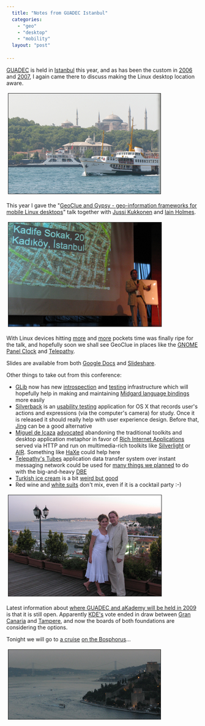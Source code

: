 ```yaml
---
  title: "Notes from GUADEC Istanbul"
  categories: 
    - "geo"
    - "desktop"
    - "mobility"
  layout: "post"

---
```

<p>
<a href="http://guadec.org/">GUADEC</a> is held in <a href="http://en.wikipedia.org/wiki/Istanbul">Istanbul</a> this year, and as has been the custom in <a href="http://bergie.iki.fi/blog/synchronization-and-the-free-software-desktop-in-guadec/">2006</a> and <a href="http://bergie.iki.fi/blog/geoclue_is_appearing/">2007</a>, I again came there to discuss making the Linux desktop location aware. 
</p><p>
<img src="/files/Guadec_2008_Aya_Sofiya.jpg" height="261" width="398" border="1" hspace="4" vspace="4" alt="Hagia Sophia from the ferry" title="Hagia Sophia from the ferry" /></p><p>
This year I gave the "<a href="http://guadec.expectnation.com/guadec08/public/schedule/detail/32">GeoClue and Gypsy - geo-information frameworks for mobile Linux desktops</a>" talk together with <a href="http://vilunki.wordpress.com/">Jussi Kukkonen</a> and <a href="http://blogs.gnome.org/iain/">Iain Holmes</a>. 
</p><p>
<img src="/files/Guadec_2008_GeoClue_map.jpg" height="271" width="400" border="1" hspace="4" vspace="4" alt="Guadec 2008 GeoClue talk" title="Guadec 2008 GeoClue talk" /></p><p>
With Linux devices hitting <a href="http://www.openmoko.com/">more</a> and <a href="http://europe.nokia.com/A4568578">more</a> pockets time was finally ripe for the talk, and hopefully soon we shall see GeoClue in places like the <a href="http://linuxowns.wordpress.com/2008/03/26/gnome-222-clock-in-ubuntu-710/">GNOME Panel Clock</a> and <a href="http://telepathy.freedesktop.org/wiki/">Telepathy</a>.
</p><p>
Slides are available from both <a href="http://docs.google.com/Presentation?id=dd4m6zsj_5z2jbjqc9">Google Docs</a> and <a href="http://www.slideshare.net/bergie/geoclue-and-gypsy/">Slideshare</a>.
</p><p>
Other things to take out from this conference:
</p><ul><li><a href="http://www.gtk.org/">GLib</a> now has new <a href="http://live.gnome.org/GObjectIntrospection/">introspection</a> and <a href="http://blogs.gnome.org/timj/2008/06/24/23062008-writing-unit-tests-with-glib/">testing</a> infrastructure which will hopefully help in making and maintaining <a href="http://bergie.iki.fi/blog/midgard_2-more_than_just_php-more_than_just_cms/">Midgard language bindings</a> more easily</li>
<li><a href="http://www.silverbackapp.com/">Silverback</a> is an <a href="http://en.wikipedia.org/wiki/Usability_testing">usability testing</a> application for OS X that records user's actions and expressions (via the computer's camera) for study. Once it is released it should really help with user experience design. Before that, <a href="http://www.jingproject.com/">Jing</a> can be a good alternative</li>
<li><a href="http://tirania.org/blog/">Miguel de Icaza</a> <a href="http://tirania.org/blog/archive/2008/Jul-08.html">advocated</a> abandoning the traditional toolkits and desktop application metaphor in favor of <a href="http://en.wikipedia.org/wiki/Rich_Internet_application">Rich Internet Applications</a> served via HTTP and run on multimedia-rich toolkits like <a href="http://www.mono-project.com/Moonlight">Silverlight</a> or <a href="http://www.adobe.com/devnet/air/">AIR</a>. Something like <a href="http://haxe.org/doc/intro">HaXe</a> could help here</li>
<li><a href="http://telepathy.freedesktop.org/wiki/Tubes">Telepathy's Tubes</a> application data transfer system over instant messaging network could be used for <a href="http://bergie.iki.fi/blog/finding-resources-automatically-in-openpsa/">many things we planned</a> to do with the big-and-heavy <a href="http://bergie.iki.fi/blog/first-look-at-digital-business-ecosystem/">DBE</a></li>
<li><a href="http://en.wikipedia.org/wiki/Dondurma">Turkish ice cream</a> is a bit <a href="http://live.gnome.org/GUADEC/2008/Events/IceCreamDeathmatch">weird but good</a></li>
<li>Red wine and <a href="http://www.deathmonkey.org/view/being-a-monkey.html">white suits</a> don't mix, even if it is a cocktail party :-)</li>
</ul><p>
<img src="/files/Guadec_2008_Cocktail_Party.jpg" height="263" width="400" border="1" hspace="4" vspace="4" alt="Guadec 2008 Cocktail Party" title="Guadec 2008 Cocktail Party" /></p><p>
Latest information about <a href="http://www.gnome.org/~behdad/akademy+guadec-2009-bids/">where GUADEC and aKademy will be held in 2009</a> is that it is still open. Apparently <a href="http://www.kde.org/">KDE's</a> vote ended in draw between <a href="http://grancanariadesktopmeeting.eslic.es/index.php/Portada_english">Gran Canaria</a> and <a href="http://bergie.iki.fi/blog/tampere_is_a_candidate_for_guadec_and_akademy_2009/">Tampere</a>, and now the boards of both foundations are considering the options.
</p><p>
Tonight we will go to <a href="http://cass.no-ip.com/~cassidy/blog/index.php/post/2008/07/10/Collabora-boat-party-tonight">a cruise</a> <a href="http://flickr.com/search/?q=bosphorus&amp;m=tags&amp;ss=2&amp;s=int">on the Bosphorus</a>...
</p><p>
<img src="/files/Guadec_2008_Rumeli_Hisari-1.jpg" height="181" width="398" border="1" hspace="4" vspace="4" alt="Rumeli Hisari" title="Rumeli Hisari" /></p>